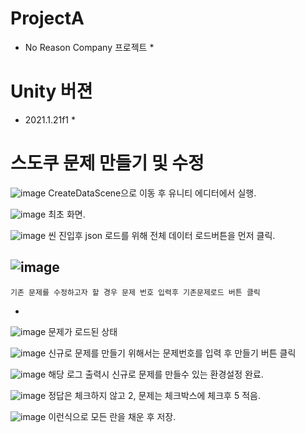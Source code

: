# ProjectA
* No Reason Company 프로젝트 *

# Unity 버젼
* 2021.1.21f1 *

# 스도쿠 문제 만들기 및 수정
![image](https://user-images.githubusercontent.com/15643337/135591281-d8e083dd-af69-4498-9bbd-32068c3c9ae1.png)
	CreateDataScene으로 이동 후 유니티 에디터에서 실행.



![image](https://user-images.githubusercontent.com/15643337/135589526-69938742-91eb-4f06-a3f1-34e122fbe550.png)
	최초 화면.



![image](https://user-images.githubusercontent.com/15643337/135589574-5a15f999-fad6-4af0-98a8-1cf2cf53b5c6.png)
	씬 진입후 json 로드를 위해 전체 데이터 로드버튼을 먼저 클릭.



![image](https://user-images.githubusercontent.com/15643337/135589643-8aa5d4e0-8b52-4274-b45f-b4e391f2eabf.png)
-
	기존 문제를 수정하고자 할 경우 문제 번호 입력후 기존문제로드 버튼 클릭
-



![image](https://user-images.githubusercontent.com/15643337/135589712-68309aa9-179c-4690-bae9-c6527e3608ba.png)
	문제가 로드된 상태



![image](https://user-images.githubusercontent.com/15643337/135589749-801b033a-51fe-43e8-8658-30bd69c46297.png)
	신규로 문제를 만들기 위해서는 문제번호를 입력 후 만들기 버튼 클릭



![image](https://user-images.githubusercontent.com/15643337/135589797-2c9914c7-e633-48f3-81de-74d3c1122c76.png)
	해당 로그 출력시 신규로 문제를 만들수 있는 환경설정 완료.



![image](https://user-images.githubusercontent.com/15643337/135590960-3df00568-544c-4774-91fc-d80c68e87924.png)
	정답은 체크하지 않고 2, 문제는 체크박스에 체크후 5 적음.



![image](https://user-images.githubusercontent.com/15643337/135591043-a7737126-ad62-4e69-b364-d1ec2d7eed25.png)
	이런식으로 모든 란을 채운 후 저장.